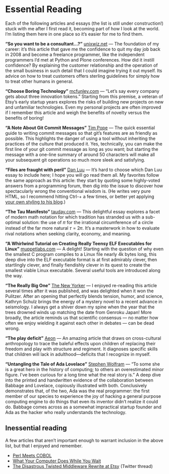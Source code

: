 
# Essential Reading

Each of the following articles and essays
(the list is still under construction!)
stuck with me after I first read it,
becoming part of how I look at the world.
I’m listing them here in one place
so it’s easier for me to find them.

**“So you want to be a consultant...?”**
[unixwiz.net](http://www.unixwiz.net/techtips/be-consultant.html) —
The foundation of my career:
it’s this article that gave me the confidence
to quit my day job back in 2008
and become a freelance programmer,
like the independent programmers I’d met at Python and Plone conferences.
How did it instill confidence?
By explaining the customer relationship
and the operation of the small business
in such detail
that I could imagine trying it out myself.
Its advice on how to treat customers
offers sterling guidelines
for simply how to treat other humans in general.

**“Choose Boring Technology”**
[mcfunley.com](https://mcfunley.com/choose-boring-technology)
—
“Let’s say every company gets about three innovation tokens.”
Starting from this premise,
a veteran of Etsy’s early startup years
explores the risks of building new projects
on new and unfamiliar technologies.
Even my personal projects are often improved
if I remember this article
and weigh the benefits of novelty versus the benefits of boring!

**“A Note About Git Commit Messages”**
[Tim Pope](https://tbaggery.com/2008/04/19/a-note-about-git-commit-messages.html)
—
The quick essential guide to writing commit messages
so that git’s features are as friendly as possible.
This highlights the danger of using a tool
without inheriting the practices of the culture that produced it.
Yes,
technically,
you can make the first line of your git commit message as long as you want;
but starting the message with a one-line summary of around 50 characters
will make all your subsequent git operations
so much more sleek and satisfying.

**“Files are fraught with peril”**
[Dan Luu](https://danluu.com/deconstruct-files/)
—
It’s hard to choose which Dan Luu essay to include here;
I hope you will go read them all.
My favorites follow the same approach as this article:
they start by quoting some highly-voted answers from a programming forum,
then dig into the issue
to discover how spectacularly wrong
the conventional wisdom is.
(He writes very pure HTML,
so I recommend hitting Ctrl-+ a few times,
or better yet applying [your own styling to his blog](https://github.com/brandon-rhodes/homedir/blob/master/local/extensions/my-styles/style-luu.css).)

**“The Tau Manifesto”**
[tauday.com](https://tauday.com/tau-manifesto)
—
This delightful essay
explores a facet of modern math notation
for which tradition has stranded us with a sub-optimal solution:
the use of 𝜋 for the irrational circumference of a circle
instead of the far more natural 𝜏 = 2𝜋.
It’s a masterwork in how to evaluate rival notations
when seeking clarity, economy, and meaning.

**“A Whirlwind Tutorial on Creating Really Teensy ELF Executables for Linux”**
[muppetlabs.com](https://www.muppetlabs.com/~breadbox/software/tiny/teensy.html)
—
A delight!
Starting with the question of why even the smallest C program
compiles to a Linux file nearly 4k bytes long,
this deep dive into the ELF executable format
is at first admirably clever,
then startlingly clever,
and finally fiendishly clever
in its quest to create the smallest viable Linux executable.
Several useful tools are introduced along the way.

**“The Really Big One”**
[The New Yorker](https://www.newyorker.com/magazine/2015/07/20/the-really-big-one)
—
I enjoyed re-reading this article several times after it was published,
and was delighted when it won the Pulitzer.
After an opening that perfectly blends tension, humor, and science,
Kathryn Schulz brings the energy of a mystery novel
to a recent advance in seismology.
I always get a shiver down my spine
when the year that the trees drowned
winds up matching the date from Genroku Japan!
More broadly, the article reminds us that scientific consensus —
no matter how often we enjoy wielding it against each other in debates —
can be dead wrong.

**“The play deficit”**
[Aeon](https://aeon.co/essays/children-today-are-suffering-a-severe-deficit-of-play)
—
An amazing article
that draws on cross-cultural anthropology
to trace the baleful effects upon children
of replacing their freedom and play with structure and regiment.
It diagnoses specific skills that children will lack in adulthood—deficits
that I recognize in myself.

**“Untangling the Tale of Ada Lovelace”**
[Stephen Wolfram](https://writings.stephenwolfram.com/2015/12/untangling-the-tale-of-ada-lovelace/)
—
“To some she is a great hero in the history of computing; to others an
overestimated minor figure. I’ve been curious for a long time what the
real story is.”
A deep dive into the printed and handwritten evidence
of the collaboration between Babbage and Lovelace,
copiously illustrated with both.
Conclusively demonstrates that, of the two,
Ada was the real programmer:
the first member of our species
to experience the joy of hacking a general purpose computing engine
to do things that even its inventor didn’t realize it could do.
Babbage comes across as a somewhat impractical startup founder
and Ada as the hacker who really understands the technology.

## Inessential reading

A few articles
that aren’t important enough to warrant inclusion in the above list,
but that I enjoyed and remember.

* [Perl Meets COBOL](https://www.perl.com/pub/2000/05/cobol.html/)
* [What Your Computer Does While You
  Wait](https://manybutfinite.com/post/what-your-computer-does-while-you-wait/)
* [The Disastrous Twisted Middleware Rewrite at Etsy](https://twitter.com/mcfunley/status/1194713711337852928)
  (Twitter thread)
